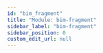 ```yaml
---
id: "bim_fragment"
title: "Module: bim-fragment"
sidebar_label: "bim-fragment"
sidebar_position: 0
custom_edit_url: null
---
```


